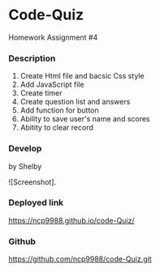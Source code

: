 # Code-Quiz
Homework Assignment #4

### Description
1. Create Html file and bacsic Css style
2. Add JavaScript file
3. Create timer
4. Create question list and answers
5. Add function for button
6. Ability to save user's name and scores
7. Abitity to clear record

### Develop 
by Shelby

![Screenshot].

### Deployed link 
 https://ncp9988.github.io/code-Quiz/
 
### Github
https://github.com/ncp9988/code-Quiz.git